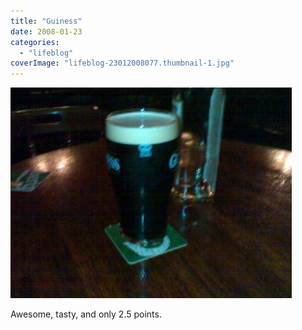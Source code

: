 ```yaml
---
title: "Guiness"
date: 2008-01-23
categories: 
  - "lifeblog"
coverImage: "lifeblog-23012008077.thumbnail-1.jpg"
---
```


[![Wed 23/01/2008 19:54 23012008077](images/lifeblog-23012008077.thumbnail.jpg)](http://www.davelodwig.co.uk/wp-content/uploads/lifeblog-23012008077.jpg)

Awesome, tasty, and only 2.5 points.

